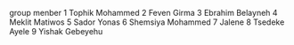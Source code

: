 group menber
1 Tophik Mohammed
2 Feven Girma
3 Ebrahim Belayneh
4 Meklit Matiwos
5 Sador Yonas
6 Shemsiya Mohammed
7 Jalene
8 Tsedeke Ayele
9 Yishak Gebeyehu
